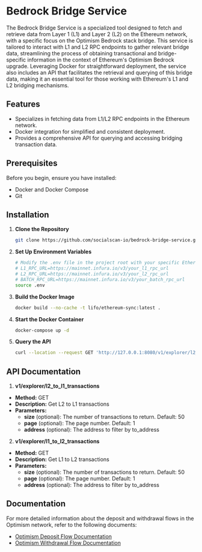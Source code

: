# Bedrock Bridge Service

The Bedrock Bridge Service is a specialized tool designed to fetch and retrieve data from Layer 1 (L1) and Layer 2 (L2) on the Ethereum network, with a specific focus on the Optimism Bedrock stack bridge. This service is tailored to interact with L1 and L2 RPC endpoints to gather relevant bridge data, streamlining the process of obtaining transactional and bridge-specific information in the context of Ethereum's Optimism Bedrock upgrade. Leveraging Docker for straightforward deployment, the service also includes an API that facilitates the retrieval and querying of this bridge data, making it an essential tool for those working with Ethereum's L1 and L2 bridging mechanisms.

## Features

- Specializes in fetching data from L1/L2 RPC endpoints in the Ethereum network.
- Docker integration for simplified and consistent deployment.
- Provides a comprehensive API for querying and accessing bridging transaction data.

## Prerequisites

Before you begin, ensure you have installed:
- Docker and Docker Compose
- Git

## Installation

1. **Clone the Repository**
   ```bash
   git clone https://github.com/socialscan-io/bedrock-bridge-service.git
   ```
2. **Set Up Environment Variables**
    ```bash
   # Modify the .env file in the project root with your specific Ethereum RPC URLs. 
   # L1_RPC_URL=https://mainnet.infura.io/v3/your_l1_rpc_url
   # L2_RPC_URL=https://mainnet.infura.io/v3/your_l2_rpc_url
   # BATCH_RPC_URL=https://mainnet.infura.io/v3/your_batch_rpc_url
   source .env 
   ```
3. **Build the Docker Image**
    ```bash
    docker build --no-cache -t lifo/ethereum-sync:latest .
    ```
4. **Start the Docker Container**
    ```bash
    docker-compose up -d
    ```
5. **Query the API**
    ```bash
    curl --location --request GET 'http://127.0.0.1:8080/v1/explorer/l2_to_l1_transactions?size=50&page=1' --data-raw ''
   ```
## API Documentation
1. **v1/explorer/l2_to_l1_transactions**
- **Method:** GET
- **Description:** Get L2 to L1 transactions
- **Parameters:**
    - **size** (optional): The number of transactions to return. Default: 50
    - **page** (optional): The page number. Default: 1
    - **address** (optional): The address to filter by to_address

2. **v1/explorer/l1_to_l2_transactions**
- **Method:** GET
- **Description:** Get L1 to L2 transactions
- **Parameters:**
    - **size** (optional): The number of transactions to return. Default: 50
    - **page** (optional): The page number. Default: 1
    - **address** (optional): The address to filter by to_address

## Documentation

For more detailed information about the deposit and withdrawal flows in the Optimism network, refer to the following documents:
- [Optimism Deposit Flow Documentation](https://docs.optimism.io/stack/protocol/deposit-flow)
- [Optimism Withdrawal Flow Documentation](https://docs.optimism.io/stack/protocol/withdrawal-flow)
